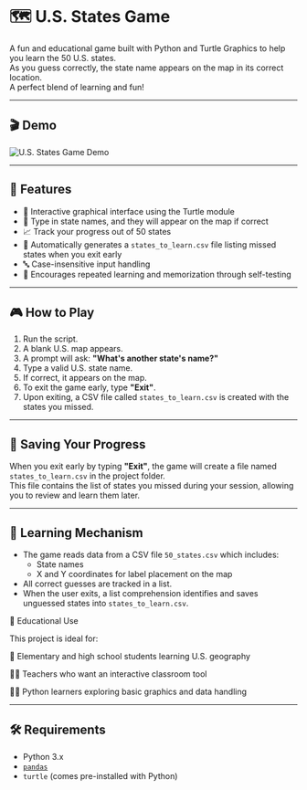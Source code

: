 # 🗺️ U.S. States Game

A fun and educational game built with Python and Turtle Graphics to help you learn the 50 U.S. states.  
As you guess correctly, the state name appears on the map in its correct location.  
A perfect blend of learning and fun!

---

## 🎬 Demo

![U.S. States Game Demo](assets/demo.gif)

---

## 📌 Features

- 🎨 Interactive graphical interface using the Turtle module
- 🧠 Type in state names, and they will appear on the map if correct
- 📈 Track your progress out of 50 states
- 📄 Automatically generates a `states_to_learn.csv` file listing missed states when you exit early
- 🔤 Case-insensitive input handling
- 🔁 Encourages repeated learning and memorization through self-testing

---

## 🎮 How to Play

1. Run the script.
2. A blank U.S. map appears.
3. A prompt will ask: **"What's another state's name?"**
4. Type a valid U.S. state name.
5. If correct, it appears on the map.
6. To exit the game early, type **"Exit"**.
7. Upon exiting, a CSV file called `states_to_learn.csv` is created with the states you missed.

---

## 💾 Saving Your Progress

When you exit early by typing **"Exit"**, the game will create a file named `states_to_learn.csv` in the project folder.  
This file contains the list of states you missed during your session, allowing you to review and learn them later.

---

## 🧠 Learning Mechanism

- The game reads data from a CSV file `50_states.csv` which includes:
  - State names
  - X and Y coordinates for label placement on the map
- All correct guesses are tracked in a list.
- When the user exits, a list comprehension identifies and saves unguessed states into `states_to_learn.csv`.


📓 Educational Use

This project is ideal for:

🧒 Elementary and high school students learning U.S. geography

👩‍🏫 Teachers who want an interactive classroom tool

👨‍💻 Python learners exploring basic graphics and data handling

---

## 🛠️ Requirements

- Python 3.x
- [`pandas`](https://pandas.pydata.org/)
- `turtle` (comes pre-installed with Python)
